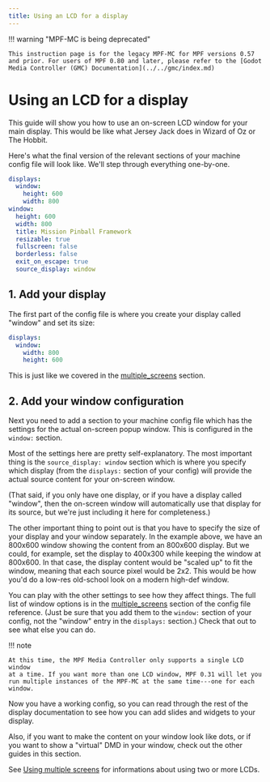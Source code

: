 ```yaml
---
title: Using an LCD for a display
---
```


!!! warning "MPF-MC is being deprecated"

    This instruction page is for the legacy MPF-MC for MPF versions 0.57 and prior. For users of MPF 0.80 and later, please refer to the [Godot Media Controller (GMC) Documentation](../../gmc/index.md)

# Using an LCD for a display


This guide will show you how to use an on-screen LCD window for your
main display. This would be like what Jersey Jack does in Wizard of Oz
or The Hobbit.

Here's what the final version of the relevant sections of your machine
config file will look like. We'll step through everything one-by-one.

``` yaml
displays:
  window:
    height: 600
    width: 800
window:
  height: 600
  width: 800
  title: Mission Pinball Framework
  resizable: true
  fullscreen: false
  borderless: false
  exit_on_escape: true
  source_display: window
```

## 1. Add your display

The first part of the config file is where you create your display
called "window" and set its size:

``` yaml
displays:
  window:
    width: 800
    height: 600
```

This is just like we covered in the [multiple_screens](../../index.md) section.

## 2. Add your window configuration

Next you need to add a section to your machine config file which has the
settings for the actual on-screen popup window. This is configured in
the `window:` section.

Most of the settings here are pretty self-explanatory. The most
important thing is the `source_display: window` section which is where
you specify which display (from the `displays:` section of your config)
will provide the actual source content for your on-screen window.

(That said, if you only have one display, or if you have a display
called "window", then the on-screen window will automatically use that
display for its source, but we're just including it here for
completeness.)

The other important thing to point out is that you have to specify the
size of your display and your window separately. In the example above,
we have an 800x600 window showing the content from an 800x600 display.
But we could, for example, set the display to 400x300 while keeping the
window at 800x600. In that case, the display content would be "scaled
up" to fit the window, meaning that each source pixel would be 2x2.
This would be how you'd do a low-res old-school look on a modern
high-def window.

You can play with the other settings to see how they affect things. The
full list of window options is in the [multiple_screens](../../config/window.md) section of the config file reference. (Just be sure that you
add them to the `window:` section of your config, not the "window"
entry in the `displays:` section.) Check that out to see what else you
can do.

!!! note

    At this time, the MPF Media Controller only supports a single LCD window
    at a time. If you want more than one LCD window, MPF 0.31 will let you
    run multiple instances of the MPF-MC at the same time---one for each
    window.

Now you have a working config, so you can read through the rest of the
display documentation to see how you can add slides and widgets to your
display.

Also, if you want to make the content on your window look like dots, or
if you want to show a "virtual" DMD in your window, check out the
other guides in this section.

See [Using multiple screens](multiple_screens.md) for informations
about using two or more LCDs.
